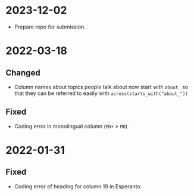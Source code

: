# 2023-12-02

- Prepare repo for submission.

# 2022-03-18

## Changed

- Column names about topics people talk about now start with `about_` so that they can be referred to easily with `across(starts_with("about_"))`

## Fixed

- Coding error in monolingual column (`MD+` > `MD`).




# 2022-01-31

## Fixed

- Coding error of heading for column 19 in Esperanto.
 
